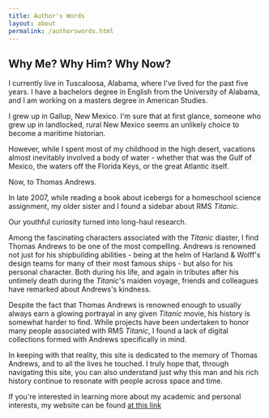 ```yaml
---
title: Author's Words
layout: about
permalink: /authorswords.html
---
```


## Why Me? Why Him? Why Now?

I currently live in Tuscaloosa, Alabama, where I've lived for the past five years. I have a bachelors degree in English from the University of Alabama, and I am working on a masters degree in American Studies. 

I grew up in Gallup, New Mexico. I'm sure that at first glance, someone who grew up in landlocked, rural New Mexico seems an unlikely choice to become a maritime historian.

However, while I spent most of my childhood in the high desert, vacations almost inevitably involved a body of water - whether that was the Gulf of Mexico, the waters off the Florida Keys, or the great Atlantic itself.

Now, to Thomas Andrews.

In late 2007, while reading a book about icebergs for a homeschool science assignment, my older sister and I found a sidebar about RMS *Titanic*.

Our youthful curiosity turned into long-haul research.

Among the fascinating characters associated with the *Titanic* diaster, I find Thomas Andrews to be one of the most compelling. Andrews is renowned not just for his shipbuilding abilities - being at the helm of Harland & Wolff's design teams for many of their most famous ships - but also for his personal character. Both during his life, and again in tributes after his untimely death during the *Titanic*'s maiden voyage, friends and colleagues have remarked about Andrews's kindness.

Despite the fact that Thomas Andrews is renowned enough to usually always earn a glowing portrayal in any given *Titanic* movie, his history is somewhat harder to find. While projects have been undertaken to honor many people associated with RMS *Titanic*, I found a lack of digital collections formed with Andrews specifically in mind.

In keeping with that reality, this site is dedicated to the memory of Thomas Andrews, and to all the lives he touched. I truly hope that, through navigating this site, you can also understand just why this man and his rich history continue to resonate with people across space and time.

If you're interested in learning more about my academic and personal interests, my website can be found [at this link](https://cglisko.github.io)
